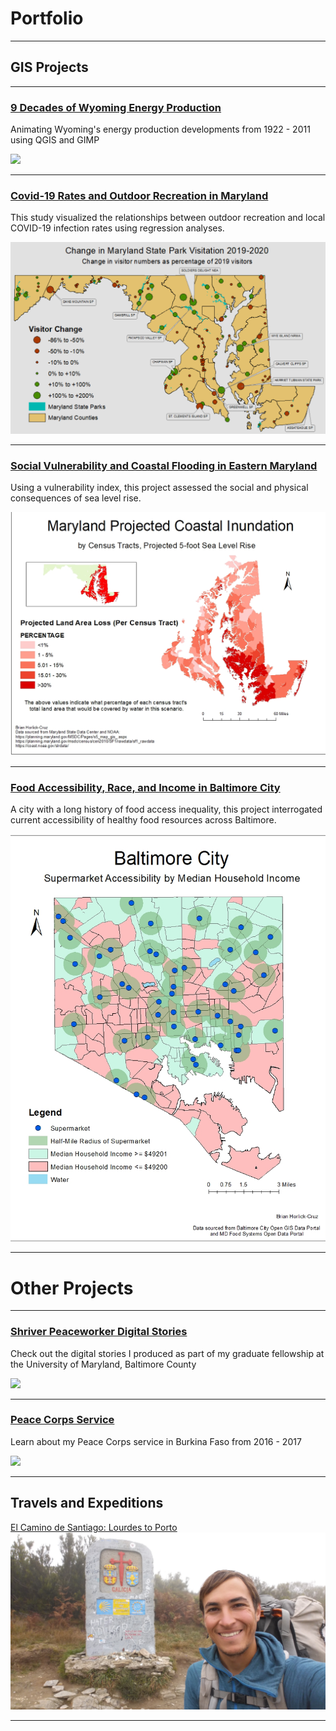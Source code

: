 
# Portfolio
---


## GIS Projects
---

### [9 Decades of Wyoming Energy Production](wyoming_energy/index.md)

Animating Wyoming's energy production developments from 1922 - 2011 using QGIS and GIMP

[<img src="wyoming_energy/wyoming_energy1.gif"/>](wyoming_energy/index.md)

---

### [Covid-19 Rates and Outdoor Recreation in Maryland](covid_mapping/index.md)

This study visualized the relationships between outdoor recreation and local COVID-19 infection rates using regression analyses.

[<img src="covid_mapping/mapping covid.png"/>](covid_mapping/index.md)

---

### [Social Vulnerability and Coastal Flooding in Eastern Maryland](coastal_flooding/index.md)

Using a vulnerability index, this project assessed the social and physical consequences of sea level rise.

[<img src="coastal_flooding/Horlick-Cruz_Lab2_five_foot_map.jpg"/>](coastal_flooding/index.md)

---

### [Food Accessibility, Race, and Income in Baltimore City](food_maps/index.md)

A city with a long history of food access inequality, this project interrogated current accessibility of healthy food resources across Baltimore.

[<img src="food_maps/supermarket.jpg">](food_maps/index.md)

---

# Other Projects
---

### [Shriver Peaceworker Digital Stories](peaceworker/index.md)

Check out the digital stories I produced as part of my graduate fellowship at the University of Maryland, Baltimore County

[<img src="images/SAM_1360.jpg"/>](peaceworker/index.md)

---

### [Peace Corps Service](etude_project/project_page.md)

Learn about my Peace Corps service in Burkina Faso from 2016 - 2017

[<img src="images/SAM_1595.jpg"/>](etude_project/project_page.md) 

---

## Travels and Expeditions

[El Camino de Santiago: Lourdes to Porto](camino/index.md)
[<img src="images/20171112_115828.jpg">](camino/index.md)

---

